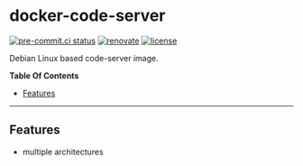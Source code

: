 # docker-code-server

[![pre-commit.ci status](https://results.pre-commit.ci/badge/github/finleyfamily/docker-code-server/master.svg)](https://results.pre-commit.ci/latest/github/finleyfamily/docker-code-server/master)
[![renovate](https://img.shields.io/badge/enabled-brightgreen?logo=renovatebot&logoColor=%2373afae&label=renovate)](https://developer.mend.io/github/finlyfamily/docker-code-server)
[![license][license-shield]](./LICENSE)

Debian Linux based code-server image.

**Table Of Contents** <!-- markdownlint-disable-line MD036 -->

<!-- mdformat-toc start --slug=github --no-anchors --maxlevel=6 --minlevel=2 -->

- [Features](#features)

<!-- mdformat-toc end -->

______________________________________________________________________

## Features

- multiple architectures

[license-shield]: https://img.shields.io/github/license/finleyfamily/docker-code-server.svg
